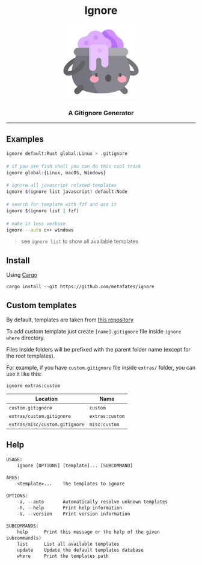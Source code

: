 <h1 align="center">Ignore</h1>

<p align="center">
    <img width="200" src="assets/logo.png">
</p>

<h3 align="center">
    A Gitignore Generator
</h3>

---

## Examples

```bash
ignore default:Rust global:Linux > .gitignore

# if you use fish shell you can do this cool trick
ignore global:{Linux, macOS, Windows}

# ignore all javascript related templates
ignore $(ignore list javascript) default:Node

# search for template with fzf and use it
ignore $(ignore list | fzf)

# make it less verbose
ignore --auto c++ windows 
``` 

> see `ignore list` to show all available templates

## Install

Using [Cargo](https://doc.rust-lang.org/cargo/getting-started/installation.html)

```
cargo install --git https://github.com/metafates/ignore
```

## Custom templates

By default, templates are taken from [this repository](https://github.com/github/gitignore)

To add custom template just create `[name].gitignore`
file inside `ignore where` directory.

Files inside folders will be prefixed with the parent folder name (except for the root templates).

For example, if you have `custom.gitignore` file inside `extras/` folder,
you can use it like this:

```
ignore extras:custom
```

| Location                       | Name            |
|--------------------------------|-----------------|
| `custom.gitignore`             | `custom`        |
| `extras/custom.gitignore`      | `extras:custom` |
| `extras/misc/custom.gitignore` | `misc:custom`   |

## Help

```
USAGE:
    ignore [OPTIONS] [template]... [SUBCOMMAND]

ARGS:
    <template>...    The templates to ignore

OPTIONS:
    -a, --auto       Automatically resolve unknown templates
    -h, --help       Print help information
    -V, --version    Print version information

SUBCOMMANDS:
    help      Print this message or the help of the given subcommand(s)
    list      List all available templates
    update    Update the default templates database
    where     Print the templates path
```